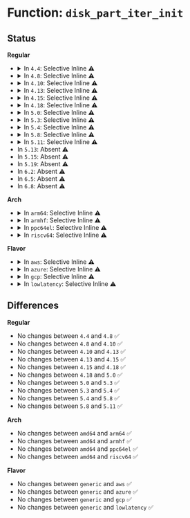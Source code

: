 # Function: <code>disk_part_iter_init</code>

## Status
<b>Regular</b>
<ul>
<li>
<details>
<summary>In <code>4.4</code>: Selective Inline ⚠️</summary>

```c
void disk_part_iter_init(struct disk_part_iter *piter, struct gendisk *disk, unsigned int flags);
```

**Collision:** Unique Global

**Inline:** Selective

**Transformation:** False

**Instances:**

```
In block/genhd.c (ffffffff813c9810)
Location: block/genhd.c:95
Inline: True
Inline callers:
  - block/genhd.c:set_disk_ro
  - block/genhd.c:diskstats_show
  - block/genhd.c:add_disk
  - block/genhd.c:printk_all_partitions
  - block/genhd.c:del_gendisk
Direct callers:
  - block/ioctl.c:blkpg_ioctl
  - block/ioctl.c:blkpg_ioctl
```
**Symbols:**

```
ffffffff813c9810-ffffffff813c984b: disk_part_iter_init (STB_GLOBAL)
```
</details>
</li>
<li>
<details>
<summary>In <code>4.8</code>: Selective Inline ⚠️</summary>

```c
void disk_part_iter_init(struct disk_part_iter *piter, struct gendisk *disk, unsigned int flags);
```

**Collision:** Unique Global

**Inline:** Selective

**Transformation:** False

**Instances:**

```
In block/genhd.c (ffffffff8140dfd9)
Location: block/genhd.c:96
Inline: True
Inline callers:
  - block/genhd.c:set_disk_ro
  - block/genhd.c:diskstats_show
  - block/genhd.c:printk_all_partitions
  - block/genhd.c:del_gendisk
  - block/genhd.c:device_add_disk
Direct callers:
  - block/ioctl.c:blkpg_ioctl
  - block/ioctl.c:blkpg_ioctl
```
**Symbols:**

```
ffffffff8140da90-ffffffff8140dacb: disk_part_iter_init (STB_GLOBAL)
```
</details>
</li>
<li>
<details>
<summary>In <code>4.10</code>: Selective Inline ⚠️</summary>

```c
void disk_part_iter_init(struct disk_part_iter *piter, struct gendisk *disk, unsigned int flags);
```

**Collision:** Unique Global

**Inline:** Selective

**Transformation:** False

**Instances:**

```
In block/genhd.c (ffffffff81429369)
Location: block/genhd.c:96
Inline: True
Inline callers:
  - block/genhd.c:set_disk_ro
  - block/genhd.c:diskstats_show
  - block/genhd.c:printk_all_partitions
  - block/genhd.c:del_gendisk
  - block/genhd.c:device_add_disk
Direct callers:
  - block/ioctl.c:blkpg_ioctl
  - block/ioctl.c:blkpg_ioctl
```
**Symbols:**

```
ffffffff81428e20-ffffffff81428e5b: disk_part_iter_init (STB_GLOBAL)
```
</details>
</li>
<li>
<details>
<summary>In <code>4.13</code>: Selective Inline ⚠️</summary>

```c
void disk_part_iter_init(struct disk_part_iter *piter, struct gendisk *disk, unsigned int flags);
```

**Collision:** Unique Global

**Inline:** Selective

**Transformation:** False

**Instances:**

```
In block/genhd.c (ffffffff8143764c)
Location: block/genhd.c:96
Inline: True
Inline callers:
  - block/genhd.c:set_disk_ro
  - block/genhd.c:diskstats_show
  - block/genhd.c:printk_all_partitions
  - block/genhd.c:del_gendisk
  - block/genhd.c:device_add_disk
Direct callers:
  - block/ioctl.c:blkpg_ioctl
  - block/ioctl.c:blkpg_ioctl
```
**Symbols:**

```
ffffffff81437130-ffffffff8143716b: disk_part_iter_init (STB_GLOBAL)
```
</details>
</li>
<li>
<details>
<summary>In <code>4.15</code>: Selective Inline ⚠️</summary>

```c
void disk_part_iter_init(struct disk_part_iter *piter, struct gendisk *disk, unsigned int flags);
```

**Collision:** Unique Global

**Inline:** Selective

**Transformation:** False

**Instances:**

```
In block/genhd.c (ffffffff8146342c)
Location: block/genhd.c:133
Inline: True
Inline callers:
  - block/genhd.c:set_disk_ro
  - block/genhd.c:diskstats_show
  - block/genhd.c:printk_all_partitions
  - block/genhd.c:del_gendisk
  - block/genhd.c:device_add_disk
Direct callers:
  - block/ioctl.c:blkpg_ioctl
  - block/ioctl.c:blkpg_ioctl
```
**Symbols:**

```
ffffffff81462ef0-ffffffff81462f2b: disk_part_iter_init (STB_GLOBAL)
```
</details>
</li>
<li>
<details>
<summary>In <code>4.18</code>: Selective Inline ⚠️</summary>

```c
void disk_part_iter_init(struct disk_part_iter *piter, struct gendisk *disk, unsigned int flags);
```

**Collision:** Unique Global

**Inline:** Selective

**Transformation:** False

**Instances:**

```
In block/genhd.c (ffffffff81496d4c)
Location: block/genhd.c:145
Inline: True
Inline callers:
  - block/genhd.c:set_disk_ro
  - block/genhd.c:diskstats_show
  - block/genhd.c:printk_all_partitions
  - block/genhd.c:del_gendisk
  - block/genhd.c:__device_add_disk
Direct callers:
  - block/ioctl.c:blkpg_ioctl
  - block/ioctl.c:blkpg_ioctl
```
**Symbols:**

```
ffffffff81496830-ffffffff8149686b: disk_part_iter_init (STB_GLOBAL)
```
</details>
</li>
<li>
<details>
<summary>In <code>5.0</code>: Selective Inline ⚠️</summary>

```c
void disk_part_iter_init(struct disk_part_iter *piter, struct gendisk *disk, unsigned int flags);
```

**Collision:** Unique Global

**Inline:** Selective

**Transformation:** False

**Instances:**

```
In block/genhd.c (ffffffff814b0c6c)
Location: block/genhd.c:158
Inline: True
Inline callers:
  - block/genhd.c:set_disk_ro
  - block/genhd.c:diskstats_show
  - block/genhd.c:printk_all_partitions
  - block/genhd.c:del_gendisk
  - block/genhd.c:__device_add_disk
Direct callers:
  - block/ioctl.c:blkpg_ioctl
  - block/ioctl.c:blkpg_ioctl
```
**Symbols:**

```
ffffffff814b0750-ffffffff814b078b: disk_part_iter_init (STB_GLOBAL)
```
</details>
</li>
<li>
<details>
<summary>In <code>5.3</code>: Selective Inline ⚠️</summary>

```c
void disk_part_iter_init(struct disk_part_iter *piter, struct gendisk *disk, unsigned int flags);
```

**Collision:** Unique Global

**Inline:** Selective

**Transformation:** False

**Instances:**

```
In block/genhd.c (ffffffff814df09c)
Location: block/genhd.c:159
Inline: True
Inline callers:
  - block/genhd.c:set_disk_ro
  - block/genhd.c:diskstats_show
  - block/genhd.c:printk_all_partitions
  - block/genhd.c:del_gendisk
  - block/genhd.c:__device_add_disk
Direct callers:
  - block/ioctl.c:blkpg_ioctl
  - block/ioctl.c:blkpg_ioctl
```
**Symbols:**

```
ffffffff814deb70-ffffffff814debab: disk_part_iter_init (STB_GLOBAL)
```
</details>
</li>
<li>
<details>
<summary>In <code>5.4</code>: Selective Inline ⚠️</summary>

```c
void disk_part_iter_init(struct disk_part_iter *piter, struct gendisk *disk, unsigned int flags);
```

**Collision:** Unique Global

**Inline:** Selective

**Transformation:** False

**Instances:**

```
In block/genhd.c (ffffffff814f84cc)
Location: block/genhd.c:159
Inline: True
Inline callers:
  - block/genhd.c:set_disk_ro
  - block/genhd.c:diskstats_show
  - block/genhd.c:printk_all_partitions
  - block/genhd.c:del_gendisk
  - block/genhd.c:__device_add_disk
Direct callers:
  - block/ioctl.c:blkpg_ioctl
  - block/ioctl.c:blkpg_ioctl
```
**Symbols:**

```
ffffffff814f7fb0-ffffffff814f7feb: disk_part_iter_init (STB_GLOBAL)
```
</details>
</li>
<li>
<details>
<summary>In <code>5.8</code>: Selective Inline ⚠️</summary>

```c
void disk_part_iter_init(struct disk_part_iter *piter, struct gendisk *disk, unsigned int flags);
```

**Collision:** Unique Global

**Inline:** Selective

**Transformation:** False

**Instances:**

```
In block/genhd.c (ffffffff81558d4c)
Location: block/genhd.c:195
Inline: True
Inline callers:
  - block/genhd.c:set_disk_ro
  - block/genhd.c:diskstats_show
  - block/genhd.c:printk_all_partitions
  - block/genhd.c:del_gendisk
  - block/genhd.c:register_disk
Direct callers:
  - block/partitions/core.c:blk_drop_partitions
  - block/partitions/core.c:partition_overlaps
```
**Symbols:**

```
ffffffff81558ad0-ffffffff81558b0b: disk_part_iter_init (STB_GLOBAL)
```
</details>
</li>
<li>
<details>
<summary>In <code>5.11</code>: Selective Inline ⚠️</summary>

```c
void disk_part_iter_init(struct disk_part_iter *piter, struct gendisk *disk, unsigned int flags);
```

**Collision:** Unique Global

**Inline:** Selective

**Transformation:** False

**Instances:**

```
In block/genhd.c (ffffffff81576330)
Location: block/genhd.c:185
Inline: True
Inline callers:
  - block/genhd.c:set_disk_ro
  - block/genhd.c:diskstats_show
  - block/genhd.c:printk_all_partitions
  - block/genhd.c:del_gendisk
  - block/genhd.c:register_disk
Direct callers:
  - block/partitions/core.c:blk_drop_partitions
  - block/partitions/core.c:partition_overlaps
```
**Symbols:**

```
ffffffff815751b0-ffffffff815751f5: disk_part_iter_init (STB_GLOBAL)
```
</details>
</li>
<li>
In <code>5.13</code>: Absent ⚠️
</li>
<li>
In <code>5.15</code>: Absent ⚠️
</li>
<li>
In <code>5.19</code>: Absent ⚠️
</li>
<li>
In <code>6.2</code>: Absent ⚠️
</li>
<li>
In <code>6.5</code>: Absent ⚠️
</li>
<li>
In <code>6.8</code>: Absent ⚠️
</li>
</ul>
<b>Arch</b>
<ul>
<li>
<details>
<summary>In <code>arm64</code>: Selective Inline ⚠️</summary>

```c
void disk_part_iter_init(struct disk_part_iter *piter, struct gendisk *disk, unsigned int flags);
```

**Collision:** Unique Global

**Inline:** Selective

**Transformation:** False

**Instances:**

```
In block/genhd.c (ffff8000105f985c)
Location: block/genhd.c:159
Inline: True
Inline callers:
  - block/genhd.c:set_disk_ro
  - block/genhd.c:diskstats_show
  - block/genhd.c:printk_all_partitions
  - block/genhd.c:del_gendisk
  - block/genhd.c:__device_add_disk
Direct callers:
  - block/ioctl.c:blkpg_ioctl
  - block/ioctl.c:blkpg_ioctl
```
**Symbols:**

```
ffff8000105f90c0-ffff8000105f9130: disk_part_iter_init (STB_GLOBAL)
```
</details>
</li>
<li>
<details>
<summary>In <code>armhf</code>: Selective Inline ⚠️</summary>

```c
void disk_part_iter_init(struct disk_part_iter *piter, struct gendisk *disk, unsigned int flags);
```

**Collision:** Unique Global

**Inline:** Selective

**Transformation:** False

**Instances:**

```
In block/genhd.c (c07a5894)
Location: block/genhd.c:159
Inline: True
Inline callers:
  - block/genhd.c:set_disk_ro
  - block/genhd.c:diskstats_show
  - block/genhd.c:printk_all_partitions
  - block/genhd.c:del_gendisk
  - block/genhd.c:__device_add_disk
Direct callers:
  - block/ioctl.c:blkpg_ioctl
  - block/ioctl.c:blkpg_ioctl
```
**Symbols:**

```
c07a4438-c07a448c: disk_part_iter_init (STB_GLOBAL)
```
</details>
</li>
<li>
<details>
<summary>In <code>ppc64el</code>: Selective Inline ⚠️</summary>

```c
void disk_part_iter_init(struct disk_part_iter *piter, struct gendisk *disk, unsigned int flags);
```

**Collision:** Unique Global

**Inline:** Selective

**Transformation:** False

**Instances:**

```
In block/genhd.c (c000000000792144)
Location: block/genhd.c:159
Inline: True
Inline callers:
  - block/genhd.c:set_disk_ro
  - block/genhd.c:diskstats_show
  - block/genhd.c:printk_all_partitions
  - block/genhd.c:del_gendisk
  - block/genhd.c:__device_add_disk
Direct callers:
  - block/ioctl.c:blkpg_ioctl
  - block/ioctl.c:blkpg_ioctl
```
**Symbols:**

```
c000000000791710-c00000000079177c: disk_part_iter_init (STB_GLOBAL)
```
</details>
</li>
<li>
<details>
<summary>In <code>riscv64</code>: Selective Inline ⚠️</summary>

```c
void disk_part_iter_init(struct disk_part_iter *piter, struct gendisk *disk, unsigned int flags);
```

**Collision:** Unique Global

**Inline:** Selective

**Transformation:** False

**Instances:**

```
In block/genhd.c (ffffffe000435f36)
Location: block/genhd.c:159
Inline: True
Inline callers:
  - block/genhd.c:set_disk_ro
  - block/genhd.c:diskstats_show
  - block/genhd.c:printk_all_partitions
  - block/genhd.c:del_gendisk
  - block/genhd.c:__device_add_disk
Direct callers:
  - block/ioctl.c:blkpg_ioctl
  - block/ioctl.c:blkpg_ioctl
```
**Symbols:**

```
ffffffe00043590a-ffffffe000435984: disk_part_iter_init (STB_GLOBAL)
```
</details>
</li>
</ul>
<b>Flavor</b>
<ul>
<li>
<details>
<summary>In <code>aws</code>: Selective Inline ⚠️</summary>

```c
void disk_part_iter_init(struct disk_part_iter *piter, struct gendisk *disk, unsigned int flags);
```

**Collision:** Unique Global

**Inline:** Selective

**Transformation:** False

**Instances:**

```
In block/genhd.c (ffffffff814f0aac)
Location: block/genhd.c:159
Inline: True
Inline callers:
  - block/genhd.c:set_disk_ro
  - block/genhd.c:diskstats_show
  - block/genhd.c:printk_all_partitions
  - block/genhd.c:del_gendisk
  - block/genhd.c:__device_add_disk
Direct callers:
  - block/ioctl.c:blkpg_ioctl
  - block/ioctl.c:blkpg_ioctl
```
**Symbols:**

```
ffffffff814f0590-ffffffff814f05cb: disk_part_iter_init (STB_GLOBAL)
```
</details>
</li>
<li>
<details>
<summary>In <code>azure</code>: Selective Inline ⚠️</summary>

```c
void disk_part_iter_init(struct disk_part_iter *piter, struct gendisk *disk, unsigned int flags);
```

**Collision:** Unique Global

**Inline:** Selective

**Transformation:** False

**Instances:**

```
In block/genhd.c (ffffffff814e0fec)
Location: block/genhd.c:159
Inline: True
Inline callers:
  - block/genhd.c:set_disk_ro
  - block/genhd.c:diskstats_show
  - block/genhd.c:printk_all_partitions
  - block/genhd.c:del_gendisk
  - block/genhd.c:__device_add_disk
Direct callers:
  - block/ioctl.c:blkpg_ioctl
  - block/ioctl.c:blkpg_ioctl
```
**Symbols:**

```
ffffffff814e0ad0-ffffffff814e0b0b: disk_part_iter_init (STB_GLOBAL)
```
</details>
</li>
<li>
<details>
<summary>In <code>gcp</code>: Selective Inline ⚠️</summary>

```c
void disk_part_iter_init(struct disk_part_iter *piter, struct gendisk *disk, unsigned int flags);
```

**Collision:** Unique Global

**Inline:** Selective

**Transformation:** False

**Instances:**

```
In block/genhd.c (ffffffff814ecb3c)
Location: block/genhd.c:159
Inline: True
Inline callers:
  - block/genhd.c:set_disk_ro
  - block/genhd.c:diskstats_show
  - block/genhd.c:printk_all_partitions
  - block/genhd.c:del_gendisk
  - block/genhd.c:__device_add_disk
Direct callers:
  - block/ioctl.c:blkpg_ioctl
  - block/ioctl.c:blkpg_ioctl
```
**Symbols:**

```
ffffffff814ec620-ffffffff814ec65b: disk_part_iter_init (STB_GLOBAL)
```
</details>
</li>
<li>
<details>
<summary>In <code>lowlatency</code>: Selective Inline ⚠️</summary>

```c
void disk_part_iter_init(struct disk_part_iter *piter, struct gendisk *disk, unsigned int flags);
```

**Collision:** Unique Global

**Inline:** Selective

**Transformation:** False

**Instances:**

```
In block/genhd.c (ffffffff81505b9c)
Location: block/genhd.c:159
Inline: True
Inline callers:
  - block/genhd.c:set_disk_ro
  - block/genhd.c:diskstats_show
  - block/genhd.c:printk_all_partitions
  - block/genhd.c:del_gendisk
  - block/genhd.c:__device_add_disk
Direct callers:
  - block/ioctl.c:blkpg_ioctl
  - block/ioctl.c:blkpg_ioctl
```
**Symbols:**

```
ffffffff81505750-ffffffff815057b6: disk_part_iter_init (STB_GLOBAL)
```
</details>
</li>
</ul>

## Differences
<b>Regular</b>
<ul>
<li>
No changes between <code>4.4</code> and <code>4.8</code> ✅
</li>
<li>
No changes between <code>4.8</code> and <code>4.10</code> ✅
</li>
<li>
No changes between <code>4.10</code> and <code>4.13</code> ✅
</li>
<li>
No changes between <code>4.13</code> and <code>4.15</code> ✅
</li>
<li>
No changes between <code>4.15</code> and <code>4.18</code> ✅
</li>
<li>
No changes between <code>4.18</code> and <code>5.0</code> ✅
</li>
<li>
No changes between <code>5.0</code> and <code>5.3</code> ✅
</li>
<li>
No changes between <code>5.3</code> and <code>5.4</code> ✅
</li>
<li>
No changes between <code>5.4</code> and <code>5.8</code> ✅
</li>
<li>
No changes between <code>5.8</code> and <code>5.11</code> ✅
</li>
</ul>
<b>Arch</b>
<ul>
<li>
No changes between <code>amd64</code> and <code>arm64</code> ✅
</li>
<li>
No changes between <code>amd64</code> and <code>armhf</code> ✅
</li>
<li>
No changes between <code>amd64</code> and <code>ppc64el</code> ✅
</li>
<li>
No changes between <code>amd64</code> and <code>riscv64</code> ✅
</li>
</ul>
<b>Flavor</b>
<ul>
<li>
No changes between <code>generic</code> and <code>aws</code> ✅
</li>
<li>
No changes between <code>generic</code> and <code>azure</code> ✅
</li>
<li>
No changes between <code>generic</code> and <code>gcp</code> ✅
</li>
<li>
No changes between <code>generic</code> and <code>lowlatency</code> ✅
</li>
</ul>
